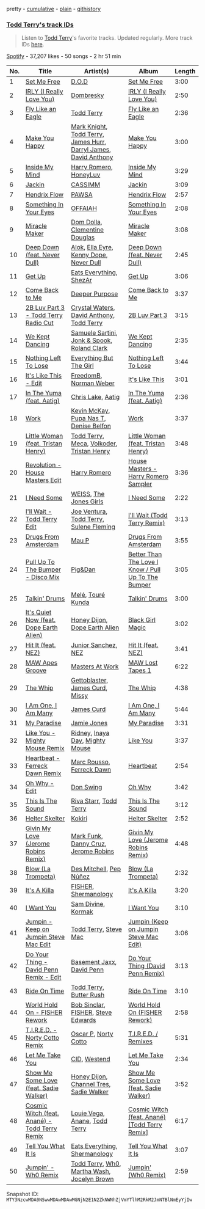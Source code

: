 pretty - [cumulative](/playlists/cumulative/37i9dQZF1DX7N1p58R7iUl.md) - [plain](/playlists/plain/37i9dQZF1DX7N1p58R7iUl) - [githistory](https://github.githistory.xyz/mackorone/spotify-playlist-archive/blob/main/playlists/plain/37i9dQZF1DX7N1p58R7iUl)

### [Todd Terry's track IDs](https://open.spotify.com/playlist/37i9dQZF1DX7N1p58R7iUl)

> Listen to <a href="spotify:artist:3dE92yGWcrboP1kC5SWyqu">Todd Terry</a>'s favorite tracks\. Updated regularly\. More track IDs <a href="spotify:genre:track\_id">here</a>.

[Spotify](https://open.spotify.com/user/spotify) - 37,207 likes - 50 songs - 2 hr 51 min

| No. | Title | Artist(s) | Album | Length |
|---|---|---|---|---|
| 1 | [Set Me Free](https://open.spotify.com/track/5zA3gMIFlgnhNQj39GcTqE) | [D.O.D](https://open.spotify.com/artist/0Cs47vvRsPgEfliBU9KDiB) | [Set Me Free](https://open.spotify.com/album/2SR6UldibmBVT6te65lEuI) | 3:00 |
| 2 | [IRLY \(I Really Love You\)](https://open.spotify.com/track/0TZmwiefBLRaNYtkRWH8Uh) | [Dombresky](https://open.spotify.com/artist/2GVtgxcx7jg5xVCZsIHSGN) | [IRLY \(I Really Love You\)](https://open.spotify.com/album/1ZaGCKsUUEhsfEbzTJeGrk) | 2:50 |
| 3 | [Fly Like an Eagle](https://open.spotify.com/track/4uXUjefF7VdVfXz44ihvuh) | [Todd Terry](https://open.spotify.com/artist/3dE92yGWcrboP1kC5SWyqu) | [Fly Like an Eagle](https://open.spotify.com/album/3fxmtAYgHefEmvKLuL6Jft) | 2:36 |
| 4 | [Make You Happy](https://open.spotify.com/track/5ZAtTAUvEz8jNJ5EPhsfJP) | [Mark Knight](https://open.spotify.com/artist/3h11MHQeCrcsUgRRijI1zL), [Todd Terry](https://open.spotify.com/artist/3dE92yGWcrboP1kC5SWyqu), [James Hurr](https://open.spotify.com/artist/2g9i2kA0jUr6sfAT28l2vL), [Darryl James](https://open.spotify.com/artist/4XUsuewcZ2L8zXZrL4rzzP), [David Anthony](https://open.spotify.com/artist/75frj8UB2JwByVGCHxGbpy) | [Make You Happy](https://open.spotify.com/album/2eRJAVu552WFHPtGuorxQ0) | 3:00 |
| 5 | [Inside My Mind](https://open.spotify.com/track/3vl8JYvFMneZNXSGvMjrZI) | [Harry Romero](https://open.spotify.com/artist/36AJmodiIrwV9U3QOiLMYM), [HoneyLuv](https://open.spotify.com/artist/1sl3gVNz3Nxd4poA8f76sl) | [Inside My Mind](https://open.spotify.com/album/0vE2iJeMSfo7Q3J2b4esej) | 3:29 |
| 6 | [Jackin](https://open.spotify.com/track/5Ch37IZ373AdaU5f4pZ9MR) | [CASSIMM](https://open.spotify.com/artist/1dA7pt23MNLlDsLpABATtG) | [Jackin](https://open.spotify.com/album/45aDCsWhHX0dYMYBD1YZwi) | 3:09 |
| 7 | [Hendrix Flow](https://open.spotify.com/track/2JK7amLLxtXYavB4DJeF0Y) | [PAWSA](https://open.spotify.com/artist/4E0HD2PMY8kQJIjlShrLUS) | [Hendrix Flow](https://open.spotify.com/album/5xX0bfn9ncd9Q3OBxqEJBx) | 2:57 |
| 8 | [Something In Your Eyes](https://open.spotify.com/track/5vr8JEu7dWxm6p1IXBGEbH) | [OFFAIAH](https://open.spotify.com/artist/2E1NFr5AeEGUJkLUUsWCAO) | [Something In Your Eyes](https://open.spotify.com/album/5s4ZxE4IDV0TlOBwZNAPo1) | 2:08 |
| 9 | [Miracle Maker](https://open.spotify.com/track/6txvQu0zUbiqG24A8XMLnK) | [Dom Dolla](https://open.spotify.com/artist/205i7E8fNVfojowcQSfK9m), [Clementine Douglas](https://open.spotify.com/artist/4DWuml4Jf6K81b5rAPwMb6) | [Miracle Maker](https://open.spotify.com/album/3yQSxYbAj2jrwAx7W7MIAU) | 3:08 |
| 10 | [Deep Down \(feat\. Never Dull\)](https://open.spotify.com/track/7MIhUdNJtaOnDmC5nBC1fb) | [Alok](https://open.spotify.com/artist/0NGAZxHanS9e0iNHpR8f2W), [Ella Eyre](https://open.spotify.com/artist/66TrUkUZ3RM29dqeDQRgyA), [Kenny Dope](https://open.spotify.com/artist/1TrfxjXu8quyDw05p2bacX), [Never Dull](https://open.spotify.com/artist/2u3rmzZC0psTER2sDfUebm) | [Deep Down \(feat\. Never Dull\)](https://open.spotify.com/album/3KpxpdySrMR2S7noneu1bI) | 2:45 |
| 11 | [Get Up](https://open.spotify.com/track/3uO4nLDiJMH2DkixEFcHIN) | [Eats Everything](https://open.spotify.com/artist/4W991QdgKWX4TO864ypInA), [ShezAr](https://open.spotify.com/artist/3PPJmIxohGjhNvQIyrksIW) | [Get Up](https://open.spotify.com/album/2XahKuNpWDBxLlbD8eKCuc) | 3:06 |
| 12 | [Come Back to Me](https://open.spotify.com/track/0wGFG26QzuMRH03ACmlyW7) | [Deeper Purpose](https://open.spotify.com/artist/10Bo1ofGMWr6hFD7OM7W7r) | [Come Back to Me](https://open.spotify.com/album/0eILQbXrlfdGPAWWmDAjM5) | 3:37 |
| 13 | [2B Luv Part 3 \- Todd Terry Radio Cut](https://open.spotify.com/track/5xwv4MS7fkr0lvMlWlwn2E) | [Crystal Waters](https://open.spotify.com/artist/2sd9Q3r0Jhqpe3w9WVuG43), [David Anthony](https://open.spotify.com/artist/75frj8UB2JwByVGCHxGbpy), [Todd Terry](https://open.spotify.com/artist/3dE92yGWcrboP1kC5SWyqu) | [2B Luv Part 3](https://open.spotify.com/album/5YY0kjII0NQ2YoaC1jyLBD) | 3:15 |
| 14 | [We Kept Dancing](https://open.spotify.com/track/6LQK9OcjeVgTjN8iLKPVhf) | [Samuele Sartini](https://open.spotify.com/artist/1mDmwVhkzWBBCC8WDpg7qh), [Jonk & Spook](https://open.spotify.com/artist/6iIYgGL8ey9QXv82z41c5c), [Roland Clark](https://open.spotify.com/artist/4OGlp2UdUQGPJVbvJ82Cz5) | [We Kept Dancing](https://open.spotify.com/album/0fRkPkffppY6DxRBEh6txA) | 2:35 |
| 15 | [Nothing Left To Lose](https://open.spotify.com/track/02zPsXmSUP6Rr1Z2w5KMpf) | [Everything But The Girl](https://open.spotify.com/artist/13ccXrK7AmXb4TddMkE7jy) | [Nothing Left To Lose](https://open.spotify.com/album/2NQLpA0EfQtDIMViTywa69) | 3:44 |
| 16 | [It's Like This \- Edit](https://open.spotify.com/track/6hgbJDivrseU40c2G6WQaP) | [FreedomB](https://open.spotify.com/artist/4UBBbKpG8vSP9y85GvhLGb), [Norman Weber](https://open.spotify.com/artist/6NxXat7bW7n395eRsoPVsp) | [It's Like This](https://open.spotify.com/album/7xdxxMGDWcQrLIgJEQq22Q) | 3:01 |
| 17 | [In The Yuma \(feat\. Aatig\)](https://open.spotify.com/track/2e2yKavdT6WQzzMHwNtPFa) | [Chris Lake](https://open.spotify.com/artist/5Igpc9iLZ3YGtKeYfSrrOE), [Aatig](https://open.spotify.com/artist/21OabQwzpxuFNxp7p781Ao) | [In The Yuma \(feat\. Aatig\)](https://open.spotify.com/album/0JjZ7kWBexlcQJMCpZ2MZF) | 2:36 |
| 18 | [Work](https://open.spotify.com/track/0NFchYXJVNxHb693dpIs0t) | [Kevin McKay](https://open.spotify.com/artist/07VdEUK5mf0rifGeNqs0Wg), [Pupa Nas T](https://open.spotify.com/artist/4vm90zckXYAA2AZGFStkmy), [Denise Belfon](https://open.spotify.com/artist/20rSjugHQ6CwKR44JnteQf) | [Work](https://open.spotify.com/album/4uT5hURMpTckmBqEKs040D) | 3:37 |
| 19 | [Little Woman \(feat\. Tristan Henry\)](https://open.spotify.com/track/4QHRhcnKlhgsGrhGwlkjEy) | [Todd Terry](https://open.spotify.com/artist/3dE92yGWcrboP1kC5SWyqu), [Meca](https://open.spotify.com/artist/4BXrJLagIbiwWnfJMd1sKQ), [Volkoder](https://open.spotify.com/artist/5SwGFGfUlV6Dan4ygjF5CU), [Tristan Henry](https://open.spotify.com/artist/6UyRsPqWooGjDexC857b1T) | [Little Woman \(feat\. Tristan Henry\)](https://open.spotify.com/album/5q7xui0sb5WxnQ6T8o3oI1) | 3:48 |
| 20 | [Revolution \- House Masters Edit](https://open.spotify.com/track/0mUNTG0barFNz6rVnFBLET) | [Harry Romero](https://open.spotify.com/artist/36AJmodiIrwV9U3QOiLMYM) | [House Masters \- Harry Romero Sampler](https://open.spotify.com/album/1QhjW1oghJqWMiYzebJ5li) | 3:36 |
| 21 | [I Need Some](https://open.spotify.com/track/7blWEpws63flJYjkyNhGya) | [WEISS](https://open.spotify.com/artist/0FBRY66KVaAiddGVefikLB), [The Jones Girls](https://open.spotify.com/artist/7aHa6IZwZ13FoC5AXFkCSh) | [I Need Some](https://open.spotify.com/album/1VMj4op3upCissjO0BF163) | 2:22 |
| 22 | [I'll Wait \- Todd Terry Edit](https://open.spotify.com/track/6LMRj8igCpvgyMewvK8gaq) | [Joe Ventura](https://open.spotify.com/artist/38B08MDKPMbi7CvO2pTfSs), [Todd Terry](https://open.spotify.com/artist/3dE92yGWcrboP1kC5SWyqu), [Sulene Fleming](https://open.spotify.com/artist/2bMyZamuaiELdLzke19cCG) | [I'll Wait \(Todd Terry Remix\)](https://open.spotify.com/album/5XDRyRQqcwmpNEom3HZg6o) | 3:13 |
| 23 | [Drugs From Amsterdam](https://open.spotify.com/track/0w7JPlp7eEQI2EKW3ayXrv) | [Mau P](https://open.spotify.com/artist/0w1sbtZVQoK6GzV4A4OkCv) | [Drugs From Amsterdam](https://open.spotify.com/album/060SvgMzLKrNzpvVLK5gSo) | 3:55 |
| 24 | [Pull Up To The Bumper \- Disco Mix](https://open.spotify.com/track/7Jp6v5eRCGuQ1pW5tqOGlu) | [Pig&Dan](https://open.spotify.com/artist/04jj7dljPI0ixtNsz2pXWK) | [Better Than The Love I Know / Pull Up To The Bumper](https://open.spotify.com/album/0RcP8egKoAOG71UiiP1OOy) | 3:05 |
| 25 | [Talkin' Drums](https://open.spotify.com/track/5qJm4xvRCOQ1zedunDnndW) | [Melé](https://open.spotify.com/artist/6EZO7Baz0SIFskWTO1GHqX), [Touré Kunda](https://open.spotify.com/artist/76ynyZUsg0vGxiQSWvQx5f) | [Talkin' Drums](https://open.spotify.com/album/5k6TCxCvcSpWdBpEoXBa2W) | 3:00 |
| 26 | [It's Quiet Now \(feat\. Dope Earth Alien\)](https://open.spotify.com/track/1mpD4bXO4r3xilu12Kaf5Q) | [Honey Dijon](https://open.spotify.com/artist/0XfQBWgzisaS9ltDV9bXAS), [Dope Earth Alien](https://open.spotify.com/artist/2wajUFt1bQDrz8A73tQrkN) | [Black Girl Magic](https://open.spotify.com/album/27hbmfsdUp1BKsCu2N4AFN) | 3:02 |
| 27 | [Hit It \(feat\. NEZ\)](https://open.spotify.com/track/7hLnFu1Pv6u32fOYLLEc1t) | [Junior Sanchez](https://open.spotify.com/artist/31ZNfGVEEcI9CyicPVJQni), [NEZ](https://open.spotify.com/artist/2Mwy2BwAUT3WU1cZa3pvEW) | [Hit It \(feat\. NEZ\)](https://open.spotify.com/album/60TvAeH7kQLbPKxmdYFXD6) | 3:41 |
| 28 | [MAW Apes Groove](https://open.spotify.com/track/74K4cmvuQh2qysZ7zoXbAb) | [Masters At Work](https://open.spotify.com/artist/5Fkj0k7EPUhIsESSIEA9f1) | [MAW Lost Tapes 1](https://open.spotify.com/album/4GBo76PIdIfhS2K8c8JueH) | 6:22 |
| 29 | [The Whip](https://open.spotify.com/track/7zrjgXWXMV5jtb6Sd9vi5Q) | [Gettoblaster](https://open.spotify.com/artist/5LGa1U6Mwiib6ocVuJItcG), [James Curd](https://open.spotify.com/artist/2PwiPk4hJp1MX6zH2YJmIL), [Missy](https://open.spotify.com/artist/1YILZCOXQSwtHs7CbbU0S4) | [The Whip](https://open.spotify.com/album/115wHgWz0aGblQkiSn2xbb) | 4:38 |
| 30 | [I Am One, I Am Many](https://open.spotify.com/track/1nfxYoiCrP9tttV3UjOAIu) | [James Curd](https://open.spotify.com/artist/2PwiPk4hJp1MX6zH2YJmIL) | [I Am One, I Am Many](https://open.spotify.com/album/5Art4i9DQoLjKy98UXYvC2) | 5:44 |
| 31 | [My Paradise](https://open.spotify.com/track/5erkBzi1uzfVzRotIEDevu) | [Jamie Jones](https://open.spotify.com/artist/4admDxmnri5Zco0xYrJ0ji) | [My Paradise](https://open.spotify.com/album/1dM4NGu8XRvlZx5CtXM8J2) | 3:31 |
| 32 | [Like You \- Mighty Mouse Remix](https://open.spotify.com/track/6hw1qavyBjne9NjGHYCJ7F) | [Ridney](https://open.spotify.com/artist/5UmoeWk7RM3v9w1DUL4XUD), [Inaya Day](https://open.spotify.com/artist/0Uh7PxwmTPlbP3TbwBG41h), [Mighty Mouse](https://open.spotify.com/artist/7L2YO3SQWLLDsYkpv0Ju4K) | [Like You](https://open.spotify.com/album/5r8caCRAl9fjuyiBwNR45H) | 3:37 |
| 33 | [Heartbeat \- Ferreck Dawn Remix](https://open.spotify.com/track/4mSTPmCqktzNRnAx3BDODE) | [Marc Rousso](https://open.spotify.com/artist/5f04rilC9gS34hBTw1bYXm), [Ferreck Dawn](https://open.spotify.com/artist/3cnAJv9gydgm52KFIsdvO8) | [Heartbeat](https://open.spotify.com/album/2ZiddAyxM98xMHCu5pwuR5) | 2:54 |
| 34 | [Oh Why \- Edit](https://open.spotify.com/track/4kuvUV3BqWEkY3SWRFRG2K) | [Don Swing](https://open.spotify.com/artist/7mcLscTOgNSY1tyilt7dhr) | [Oh Why](https://open.spotify.com/album/1gDXVMN35aeGp2kozkrWBG) | 3:42 |
| 35 | [This Is The Sound](https://open.spotify.com/track/7L6ZDYK13nVfc6j3QlKNJj) | [Riva Starr](https://open.spotify.com/artist/1TRFAJu3Cw64APToZaGk9D), [Todd Terry](https://open.spotify.com/artist/3dE92yGWcrboP1kC5SWyqu) | [This Is The Sound](https://open.spotify.com/album/5UrapwkD5cCjELtr6hcr3u) | 3:12 |
| 36 | [Helter Skelter](https://open.spotify.com/track/6c47kb1UyEDDK6r3EJu1Dj) | [Kokiri](https://open.spotify.com/artist/1owCC0eLSdPUND3qAAFEmv) | [Helter Skelter](https://open.spotify.com/album/5SimEb9VfV4K7GmeeLogha) | 2:52 |
| 37 | [Givin My Love \(Jerome Robins Remix\)](https://open.spotify.com/track/0U3WJYeVdygyFgojRaBVNB) | [Mark Funk](https://open.spotify.com/artist/5zpDNufpzh8Hy6e1bQCABs), [Danny Cruz](https://open.spotify.com/artist/4BHDajMTeCvfxfoRBU8Qc3), [Jerome Robins](https://open.spotify.com/artist/56Ci0Hx4pIlkTsNVhI3EQW) | [Givin My Love \(Jerome Robins Remix\)](https://open.spotify.com/album/3YCJGM6ZdvDREFhxjlQwec) | 4:48 |
| 38 | [Blow \(La Trompeta\)](https://open.spotify.com/track/2NZgoxwBK0Y2h2BDCnGXYq) | [Des Mitchell](https://open.spotify.com/artist/1Ci0pmKPsnRWghRT7aPnmk), [Pep Núñez](https://open.spotify.com/artist/77nsPdheTRg0Abvk23l3yb) | [Blow \(La Trompeta\)](https://open.spotify.com/album/6IwrSyiDnALzOXDY53gq5P) | 2:32 |
| 39 | [It's A Killa](https://open.spotify.com/track/2cAYjs1WvosMFadzTDmmzD) | [FISHER](https://open.spotify.com/artist/1VJ0briNOlXRtJUAzoUJdt), [Shermanology](https://open.spotify.com/artist/4Siyzg8kWayQfPQsPSl6JI) | [It's A Killa](https://open.spotify.com/album/1ogCIMBO0ju1EP18pir9Tt) | 3:20 |
| 40 | [I Want You](https://open.spotify.com/track/1UTIgGpDdxUonuUIw3O0YZ) | [Sam Divine](https://open.spotify.com/artist/029RjYsk0DU8LKC92sUyXZ), [Kormak](https://open.spotify.com/artist/2bPjd3e5EW7GfP6shz0Py5) | [I Want You](https://open.spotify.com/album/1KNgPcbtbafJwOOcFfJYIP) | 3:10 |
| 41 | [Jumpin \- Keep on Jumpin Steve Mac Edit](https://open.spotify.com/track/2OgJRqeNdZx2NsZ9uzh9RT) | [Todd Terry](https://open.spotify.com/artist/3dE92yGWcrboP1kC5SWyqu), [Steve Mac](https://open.spotify.com/artist/4HQPu8xlD0YTKmUhCsty3a) | [Jumpin \(Keep on Jumpin Steve Mac Edit\)](https://open.spotify.com/album/6AbH2yBg9xfdcpneRQ1p7o) | 3:06 |
| 42 | [Do Your Thing \- David Penn Remix \- Edit](https://open.spotify.com/track/6FR8dGMvntVCsYBFd1DCMt) | [Basement Jaxx](https://open.spotify.com/artist/4YrKBkKSVeqDamzBPWVnSJ), [David Penn](https://open.spotify.com/artist/5kA0fIY29Fnfu4U2I2xvki) | [Do Your Thing \(David Penn Remix\)](https://open.spotify.com/album/4p0tlpETPtBRDVzA2KYnIO) | 3:13 |
| 43 | [Ride On Time](https://open.spotify.com/track/2J7Dtaz1NYcUBbAmpUzRmw) | [Todd Terry](https://open.spotify.com/artist/3dE92yGWcrboP1kC5SWyqu), [Butter Rush](https://open.spotify.com/artist/4qfT9FLvhtokwy0BGlEVQo) | [Ride On Time](https://open.spotify.com/album/1RHP9bd0aTz8ifGKNPXxVB) | 3:10 |
| 44 | [World Hold On \- FISHER Rework](https://open.spotify.com/track/2YDOjCfkGciEXxSutB6LJR) | [Bob Sinclar](https://open.spotify.com/artist/5YFS41yoX0YuFY39fq21oN), [FISHER](https://open.spotify.com/artist/1VJ0briNOlXRtJUAzoUJdt), [Steve Edwards](https://open.spotify.com/artist/2SwhNukah1MYpLR594PnuC) | [World Hold On \(FISHER Rework\)](https://open.spotify.com/album/4Z6joMam5q6D8khEfuaCWD) | 2:58 |
| 45 | [T.I.R.E.D\. \- Norty Cotto Remix](https://open.spotify.com/track/2GUxJV3Q1Mw1KrX4wNDM3G) | [Oscar P](https://open.spotify.com/artist/0xTeZAfTc5DpUeLXw0SBlN), [Norty Cotto](https://open.spotify.com/artist/1R1lhAs1qcIHvzgxu5F7W5) | [T.I.R.E.D\. / Remixes](https://open.spotify.com/album/1gnSB28Yq0ykJBljugMTah) | 5:31 |
| 46 | [Let Me Take You](https://open.spotify.com/track/0q6ty9Ga2ebtTKa2C74jrC) | [CID](https://open.spotify.com/artist/4FCzCS0KEgb0rgySWINItO), [Westend](https://open.spotify.com/artist/4epc3Bd0DOBA0kDywkRAsu) | [Let Me Take You](https://open.spotify.com/album/6EQI68ufxLsZ4cTlhtcr3F) | 2:34 |
| 47 | [Show Me Some Love \(feat\. Sadie Walker\)](https://open.spotify.com/track/4qUx0Q2kGLwjkweKThS3rj) | [Honey Dijon](https://open.spotify.com/artist/0XfQBWgzisaS9ltDV9bXAS), [Channel Tres](https://open.spotify.com/artist/4cUkGQyhLFqKHBtL58HYVp), [Sadie Walker](https://open.spotify.com/artist/0clxMTSb1Z3gtdx4A1SRwV) | [Show Me Some Love \(feat\. Sadie Walker\)](https://open.spotify.com/album/2eWGZxSgyBoixLT4t76AXI) | 3:52 |
| 48 | [Cosmic Witch \(feat\. Anané\) \- Todd Terry Remix](https://open.spotify.com/track/7astMho5kK4qRN4uBywtWJ) | [Louie Vega](https://open.spotify.com/artist/5dncbrnveDMX9DgxcedeUg), [Anane](https://open.spotify.com/artist/3cGghqrVTd3niWn9olcGYS), [Todd Terry](https://open.spotify.com/artist/3dE92yGWcrboP1kC5SWyqu) | [Cosmic Witch \(feat\. Anané\) \[Todd Terry Remix\]](https://open.spotify.com/album/5dhJFz3gS57KjqKanFWlRV) | 6:17 |
| 49 | [Tell You What It Is](https://open.spotify.com/track/6FqWqZZAV6bq2iE5dTgDNc) | [Eats Everything](https://open.spotify.com/artist/4W991QdgKWX4TO864ypInA), [Shermanology](https://open.spotify.com/artist/4Siyzg8kWayQfPQsPSl6JI) | [Tell You What It Is](https://open.spotify.com/album/6DSU3tmrRd6nymUrEaapbu) | 3:07 |
| 50 | [Jumpin' \- Wh0 Remix](https://open.spotify.com/track/3aSM13jZZAdcS3YUXQLQNB) | [Todd Terry](https://open.spotify.com/artist/3dE92yGWcrboP1kC5SWyqu), [Wh0](https://open.spotify.com/artist/132Hhe61bhvXtkygENHZHA), [Martha Wash](https://open.spotify.com/artist/7htVGwGw3uAa7Axft4MTnx), [Jocelyn Brown](https://open.spotify.com/artist/2ga5ADaBpljQ3YrCh99ZMq) | [Jumpin' \(Wh0 Remix\)](https://open.spotify.com/album/7uKSiaw9KnP0eOthc37p5P) | 2:59 |

Snapshot ID: `MTY3NzcwMDA0NSwwMDAwMDAwMGNjN2E1N2ZkNWNhZjVmYTlhM2RkM2JmNTBlNmEyYjIw`
